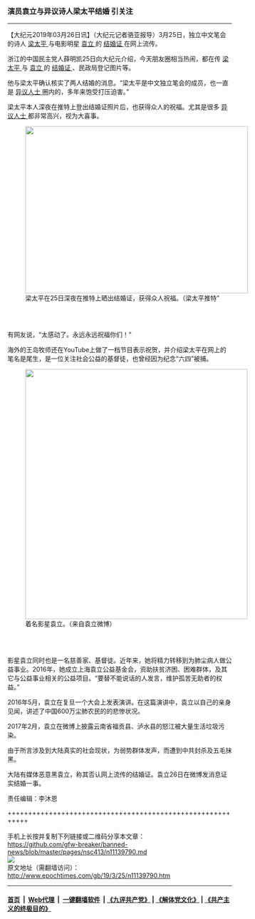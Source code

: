 ### 演员袁立与异议诗人梁太平结婚 引关注
------------------------

<p>
 【大纪元2019年03月26日讯】（大纪元记者骆亚报导）3月25日，独立中文笔会的诗人
 <a href="http://www.epochtimes.com/gb/tag/%E6%A2%81%E5%A4%AA%E5%B9%B3.html">
  梁太平
 </a>
 与电影明星
 <a href="http://www.epochtimes.com/gb/tag/%E8%A2%81%E7%AB%8B.html">
  袁立
 </a>
 的
 <a href="http://www.epochtimes.com/gb/tag/%E7%BB%93%E5%A9%9A%E8%AF%81.html">
  结婚证
 </a>
 在网上流传。
</p>
<p>
 浙江的中国民主党人薛明凯25日向大纪元介绍，今天朋友圈相当热闹，都在传
 <a href="http://www.epochtimes.com/gb/tag/%E6%A2%81%E5%A4%AA%E5%B9%B3.html">
  梁太平
 </a>
 与
 <a href="http://www.epochtimes.com/gb/tag/%E8%A2%81%E7%AB%8B.html">
  袁立
 </a>
 的
 <a href="http://www.epochtimes.com/gb/tag/%E7%BB%93%E5%A9%9A%E8%AF%81.html">
  结婚证
 </a>
 、民政局登记图片等。
</p>
<p>
 他与梁太平确认核实了两人结婚的消息。“梁太平是中文独立笔会的成员，也一直是
 <a href="http://www.epochtimes.com/gb/tag/%E5%BC%82%E8%AE%AE%E4%BA%BA%E5%A3%AB.html">
  异议人士
 </a>
 圈内的，多年来饱受打压迫害。”
</p>
<p>
 梁太平本人深夜在推特上登出结婚证照片后，也获得众人的祝福。尤其是很多
 <a href="http://www.epochtimes.com/gb/tag/%E5%BC%82%E8%AE%AE%E4%BA%BA%E5%A3%AB.html">
  异议人士
 </a>
 都非常高兴，视为大喜事。
</p>
<figure class="wp-caption aligncenter" id="attachment_11139835" style="width: 500px">
 <a href="http://i.epochtimes.com/assets/uploads/2019/03/a89289a1fe72a3420f63e97121851334.jpg">
  <img alt="" class=" wp-image-11139835" height="375" src="http://i.epochtimes.com/assets/uploads/2019/03/a89289a1fe72a3420f63e97121851334.jpg" width="500"/>
 </a>
 <br/><figcaption class="wp-caption-text">
  梁太平在25日深夜在推特上晒出结婚证，获得众人祝福。（梁太平推特”
 </figcaption><br/>
</figure><br/>
<p>
 有网友说，“太感动了。永远永远祝福你们！”
</p>
<p>
 海外的王岛牧师还在YouTube上做了一档节目表示祝贺，并介绍梁太平在网上的笔名是尾生，是一位关注社会公益的基督徒，也曾经因为纪念“六四”被捕。
</p>
<figure class="wp-caption aligncenter" id="attachment_11139836" style="width: 499px">
 <a href="http://i.epochtimes.com/assets/uploads/2019/03/873f23cd94acf478d3125d2ca463f44a.temp_.jpg">
  <img alt="" class=" wp-image-11139836" height="561" src="http://i.epochtimes.com/assets/uploads/2019/03/873f23cd94acf478d3125d2ca463f44a.temp_.jpg" width="499"/>
 </a>
 <br/><figcaption class="wp-caption-text">
  着名影星袁立。（来自袁立微博）
 </figcaption><br/>
</figure><br/>
<p>
 影星袁立同时也是一名慈善家、基督徒。近年来，她将精力转移到为肺尘病人做公益事业。2016年，她成立上海袁立公益基金会，资助扶贫济困、困难群体，及其它与公益事业相关的公益项目。“要替不能说话的人发言，维护孤苦无助者的权益。”
</p>
<p>
 2016年5月，袁立在复旦一个大会上发表演讲。在这篇演讲中，袁立以自己的亲身见闻，讲述了中国600万尘肺农民的的悲惨状况。
</p>
<p>
 2017年2月，袁立在微博上披露云南省福贡县、泸水县的怒江被大量生活垃圾污染。
</p>
<p>
 由于所言涉及到大陆真实的社会现状，为弱势群体发声，而遭到中共封杀及五毛抹黑。
</p>
<p>
 大陆有媒体恶意黑袁立，称其否认网上流传的结婚证。袁立26日在微博发消息证实结婚一事。
</p>
<p>
 责任编辑：李沐恩
</p>

+++++++++++++++++++++++++++++++++++++++++++++++++++++++++++<br/><br/>
手机上长按并复制下列链接或二维码分享本文章：<br/>
https://github.com/gfw-breaker/banned-news/blob/master/pages/nsc413/n11139790.md <br/>
<a href='https://github.com/gfw-breaker/banned-news/blob/master/pages/nsc413/n11139790.md'><img src='https://github.com/gfw-breaker/banned-news/blob/master/pages/nsc413/n11139790.md.png'/></a> <br/>
原文地址（需翻墙访问）：http://www.epochtimes.com/gb/19/3/25/n11139790.htm


------------------------
#### [首页](https://github.com/gfw-breaker/banned-news/blob/master/README.md) &nbsp;|&nbsp; [Web代理](https://github.com/labour-camp/helloworld) &nbsp;|&nbsp; [一键翻墙软件](https://github.com/gfw-breaker/nogfw/blob/master/README.md) &nbsp;| [《九评共产党》](https://github.com/gfw-breaker/9ping.md/blob/master/README.md#九评之一评共产党是什么) | [《解体党文化》](https://github.com/gfw-breaker/jtdwh.md/blob/master/README.md) | [《共产主义的终极目的》](https://github.com/gfw-breaker/gczydzjmd.md/blob/master/README.md)

